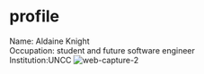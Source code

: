 # profile
Name: Aldaine Knight<br>
Occupation: student and future software engineer<br>
Institution:UNCC
![web-capture-2](https://user-images.githubusercontent.com/57713429/117558157-b540f880-b048-11eb-9822-39be34c78316.jpeg)
